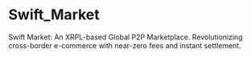 # Swift_Market
Swift Market: An XRPL-based Global P2P Marketplace. Revolutionizing cross-border e-commerce with near-zero fees and instant settlement.

